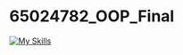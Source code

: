 # 65024782_OOP_Final




[![My Skills](https://skillicons.dev/icons?i=java&theme=light)](https://skillicons.dev)
